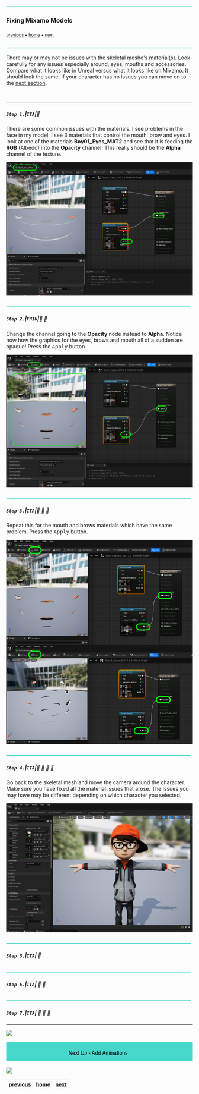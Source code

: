 ![](../images/line3.png)

### Fixing Mixamo Models

<sub>[previous](../character-anim/README.md#user-content-download-character--animations) • [home](../README.md#user-content-ue4-animations) • [next](../add-animations/README.md#user-content-add-animations)</sub>

![](../images/line3.png)

There may or may not be issues with the skeletal meshe's material(s). Look carefully for any issues especially around, eyes, mouths and accessories. Compare what it looks like in Unreal versus what it looks like on Mixamo.  It should look the same. If your character has no issues you can move on to the [next section](../add-animations/README.md#user-content-add-animations).

<br>

---

##### `Step 1.`\|`ITA`|:small_blue_diamond:

There are some common issues with the materials. I see problems in the face in my model. I see 3 materials that control the mouth, brow and eyes. I look at one of the materials **Boy01_Eyes_MAT2** and see that it is feeding the **RGB** (Albedo) into the **Opacity** channel.  This really should be the **Alpha** channel of the texture.

![streaks in face material](images/IssueWithAlpha.png)

![](../images/line2.png)

##### `Step 2.`\|`FHIU`|:small_blue_diamond: :small_blue_diamond: 

Change the channel going to the **Opacity** node instead to **Alpha**. Notice now how the graphics for the eyes, brows and mouth all of a sudden are opaque! Press the <kbd>Apply</kbd> button.

![texture without alpha is streaking](images/alphaPlug.png)

![](../images/line2.png)

##### `Step 3.`\|`ITA`|:small_blue_diamond: :small_blue_diamond: :small_blue_diamond:

Repeat this for the mouth and brows materials which have the same problem. Press the <kbd>Apply</kbd> button.

![repeat for mouth and brows.](images/repeatMouthBrows.png)

![](../images/line2.png)

##### `Step 4.`\|`ITA`|:small_blue_diamond: :small_blue_diamond: :small_blue_diamond: :small_blue_diamond:

Go back to the skeletal mesh and move the camera around the character. Make sure you have fixed all the material issues that arose. The issues you may have may be different depending on which character you selected.

![check model for errors](images/ModelFixedMaterials.png)

![](../images/line2.png)

##### `Step 5.`\|`ITA`| :small_orange_diamond:


![](../images/line2.png)

##### `Step 6.`\|`ITA`| :small_orange_diamond: :small_blue_diamond:



![](../images/line2.png)

##### `Step 7.`\|`ITA`| :small_orange_diamond: :small_blue_diamond: :small_blue_diamond:



___


![](../images/line1.png)

<!-- <img src="https://via.placeholder.com/1000x100/45D7CA/000000/?text=Next Up - Add Animations"> -->
![next up next tile](images/banner.png)

![](../images/line1.png)

| [previous](../character-anim/README.md#user-content-download-character--animations)| [home](../README.md#user-content-ue4-animations) | [next](../add-animations/README.md#user-content-add-animations)|
|---|---|---|
